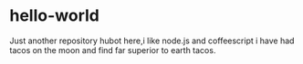 # hello-world
Just another repository
hubot here,i like node.js and coffeescript 
i have had tacos on the moon and find far superior to earth tacos.
